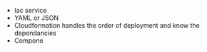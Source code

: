 - Iac service
- YAML or JSON
- Cloudformation handles the order of deployment and know the dependancies
- Compone